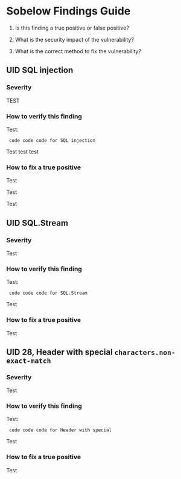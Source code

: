 # Sobelow Findings Guide

1. Is this finding a true positive or false positive?

2. What is the security impact of the vulnerability?

3. What is the correct method to fix the vulnerability?

## UID SQL injection

### Severity

TEST

### How to verify this finding

Test:

```
 code code code for SQL injection
```

Test test test

### How to fix a true positive

Test

Test

Test

## UID SQL.Stream

### Severity

Test

### How to verify this finding

Test:

```
 code code code for SQL.Stream
```

Test

### How to fix a true positive

Test

## UID 28, Header with special `characters.non-exact-match`

### Severity

Test

### How to verify this finding

Test:

```
 code code code for Header with special
```

Test

### How to fix a true positive

Test
